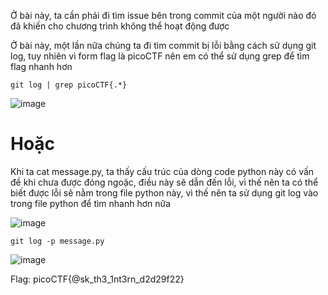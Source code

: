 Ở bài này, ta cần phải đi tìm issue bên trong commit của một người nào đó đã khiến cho chương trình không thể hoạt động được

Ở bài này, một lần nữa chúng ta đi tìm commit bị lỗi bằng cách sử dụng git log, tuy nhiên vì form flag là picoCTF nên em có thể sử dụng grep để tìm flag nhanh hơn

``` git log | grep picoCTF{.*} ```

![image](https://github.com/anhshidou/picoCTF2024/assets/120787381/b15b747a-0f46-4a2c-b0e9-5d53345bd1c7)

# Hoặc
Khi ta cat message.py, ta thấy cấu trúc của dòng code python này có vấn đề khi chưa được đóng ngoặc, điều này sẽ dẫn đến lỗi, vì thế nên ta có thể biết được lỗi sẽ nằm trong file python này, vì thế nên ta sử dụng git log vào trong file python để tìm nhanh hơn nữa

![image](https://github.com/anhshidou/picoCTF2024/assets/120787381/6d66a1d4-a62f-4a20-811d-d33d13e7cabb)

``` git log -p message.py ```

![image](https://github.com/anhshidou/picoCTF2024/assets/120787381/e2c160cd-1cca-4f48-acaa-462831e451a5)

Flag: picoCTF{@sk_th3_1nt3rn_d2d29f22}
